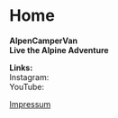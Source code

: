 # Home

**AlpenCamperVan**  
**Live the Alpine Adventure**  

**Links:**  
Instagram:  
YouTube:  





[Impressum](Impressum.md)
